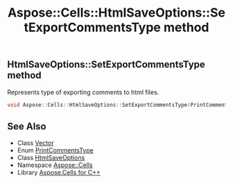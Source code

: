 ﻿---
title: Aspose::Cells::HtmlSaveOptions::SetExportCommentsType method
linktitle: SetExportCommentsType
second_title: Aspose.Cells for C++ API Reference
description: 'Aspose::Cells::HtmlSaveOptions::SetExportCommentsType method. Represents type of exporting comments to html files in C++.'
type: docs
weight: 2100
url: /cpp/aspose.cells/htmlsaveoptions/setexportcommentstype/
---
## HtmlSaveOptions::SetExportCommentsType method


Represents type of exporting comments to html files.

```cpp
void Aspose::Cells::HtmlSaveOptions::SetExportCommentsType(PrintCommentsType value)
```

## See Also

* Class [Vector](../../vector/)
* Enum [PrintCommentsType](../../printcommentstype/)
* Class [HtmlSaveOptions](../)
* Namespace [Aspose::Cells](../../)
* Library [Aspose.Cells for C++](../../../)
